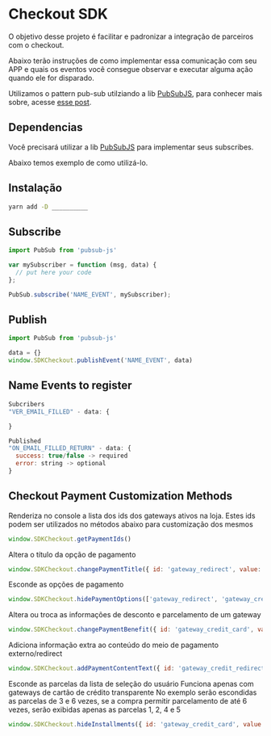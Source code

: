 # Checkout SDK

O objetivo desse projeto é facilitar e padronizar a integração de parceiros com o checkout.

Abaixo terão instruções de como implementar essa comunicação com seu APP e quais os eventos você consegue observar e executar alguma ação quando ele for disparado.

Utilizamos o pattern pub-sub utilziando a lib [PubSubJS](https://github.com/mroderick/PubSubJS), para conhecer mais sobre, acesse [esse post](https://blog.matheuscastiglioni.com.br/trabalhando-com-eventos-no-javascript/).

## Dependencias
Você precisará utilizar a lib [PubSubJS](https://github.com/mroderick/PubSubJS) para implementar seus subscribes.

Abaixo temos exemplo de como utilizá-lo.

## Instalação

```bash
yarn add -D __________
```

## Subscribe
```javascript
import PubSub from 'pubsub-js'

var mySubscriber = function (msg, data) {
  // put here your code
};

PubSub.subscribe('NAME_EVENT', mySubscriber);
```

## Publish
```javascript
import PubSub from 'pubsub-js'

data = {}
window.SDKCheckout.publishEvent('NAME_EVENT', data)
```

## Name Events to register
```javascript
Subcribers
"VER_EMAIL_FILLED" - data: {

}

Published
"ON_EMAIL_FILLED_RETURN" - data: {
  success: true/false -> required
  error: string -> optional
}
```

## Checkout Payment Customization Methods

Renderiza no console a lista dos ids dos gateways ativos na loja.
Estes ids podem ser utilizados no métodos abaixo para customização dos mesmos

```javascript
window.SDKCheckout.getPaymentIds()
```

Altera o título da opção de pagamento

```javascript
window.SDKCheckout.changePaymentTitle({ id: 'gateway_redirect', value: 'Novo Título' })
```

Esconde as opções de pagamento

```javascript
window.SDKCheckout.hidePaymentOptions(['gateway_redirect', 'gateway_credit_card'])
```

Altera ou troca as informações de desconto e parcelamento de um gateway

```javascript
window.SDKCheckout.changePaymentBenefit({ id: 'gateway_credit_card', value: '12x sem juros' })
```

Adiciona informação extra ao conteúdo do meio de pagamento externo/redirect

```javascript
window.SDKCheckout.addPaymentContentText({ id: 'gateway_credit_redirect', value: 'lorem ipsum dolor sit amet' })
```

Esconde as parcelas da lista de seleção do usuário
Funciona apenas com gateways de cartão de crédito transparente
No exemplo serão escondidas as parcelas de 3 e 6 vezes, se a compra permitir parcelamento de até 6 vezes, serão exibidas apenas as parcelas 1, 2, 4 e  5

```javascript
window.SDKCheckout.hideInstallments({ id: 'gateway_credit_card', value: [3, 6] })
```
